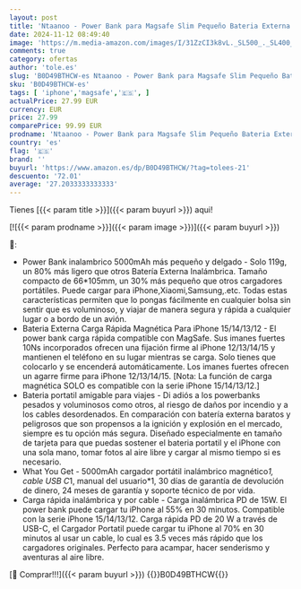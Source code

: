 ```yaml
---
layout: post
title: 'Ntaanoo - Power Bank para Magsafe Slim Pequeño Bateria Externa Carga Rapida 5000mAh 20W PD Magnetic Bateria Portatil con Entrada y Salida USB C de High Speed Powerbank para iPhone 12 13 14 15 16 Pro MAX Mini'
date: 2024-11-12 08:49:40
image: 'https://m.media-amazon.com/images/I/31ZzCI3k8vL._SL500_._SL400_.jpg'
comments: true
category: ofertas
author: 'tole.es'
slug: 'B0D49BTHCW-es Ntaanoo - Power Bank para Magsafe Slim Pequeño Bateria...'
sku: 'B0D49BTHCW-es'
tags: [ 'iphone','magsafe','🇪🇸', ]
actualPrice: 27.99 EUR
currency: EUR
price: 27.99
comparePrice: 99.99 EUR
prodname: 'Ntaanoo - Power Bank para Magsafe Slim Pequeño Bateria Externa Carga Rapida 5000mAh 20W PD Magnetic Bateria Portatil con Entrada y Salida USB C de High Speed Powerbank para iPhone 12 13 14 15 16 Pro MAX Mini'
country: 'es'
flag: '🇪🇸'
brand: ''
buyurl: 'https://www.amazon.es/dp/B0D49BTHCW/?tag=tolees-21'
descuento: '72.01'
average: '27.2033333333333'
---
```


Tienes [{{< param title >}}]({{< param buyurl >}}) aqui!

[![{{< param prodname >}}]({{< param image >}})]({{< param buyurl >}})

🔎:

- Power Bank inalambrico 5000mAh más pequeño y delgado - Solo 119g, un 80% más ligero que otros Batería Externa Inalámbrica. Tamaño compacto de 66*105mm, un 30% más pequeño que otros cargadores portátiles. Puede cargar para iPhone,Xiaomi,Samsung,.etc. Todas estas características permiten que lo pongas fácilmente en cualquier bolsa sin sentir que es voluminoso, y viajar de manera segura y rápida a cualquier lugar o a bordo de un avión.
- Bateria Externa Carga Rápida Magnética Para iPhone 15/14/13/12 - El power bank carga rápida compatible con MagSafe. Sus imanes fuertes 10Ns incorporados ofrecen una fijación firme al iPhone 12/13/14/15 y mantienen el teléfono en su lugar mientras se carga. Solo tienes que colocarlo y se encenderá automáticamente. Los imanes fuertes ofrecen un agarre firme para iPhone 12/13/14/15. [Nota: La función de carga magnética SOLO es compatible con la serie iPhone 15/14/13/12.]
- Bateria portatil amigable para viajes - Di adiós a los powerbanks pesados y voluminosos como otros, al riesgo de daños por incendio y a los cables desordenados. En comparación con batería externa baratos y peligrosos que son propensos a la ignición y explosión en el mercado, siempre es tu opción más segura. Diseñado especialmente en tamaño de tarjeta para que puedas sostener el bateria portatil y el iPhone con una sola mano, tomar fotos al aire libre y cargar al mismo tiempo si es necesario.
- What You Get - 5000mAh cargador portátil inalámbrico magnético*1, cable USB C*1, manual del usuario*1, 30 días de garantía de devolución de dinero, 24 meses de garantía y soporte técnico de por vida.
- Carga rápida inalámbrica y por cable - Carga inalámbrica PD de 15W. El power bank puede cargar tu iPhone al 55% en 30 minutos. Compatible con la serie iPhone 15/14/13/12. Carga rápida PD de 20 W a través de USB-C, el Cargador Portatil puede cargar tu iPhone al 70% en 30 minutos al usar un cable, lo cual es 3.5 veces más rápido que los cargadores originales. Perfecto para acampar, hacer senderismo y aventuras al aire libre.

[🛒 Comprar!!!]({{< param buyurl >}})
{{<world>}}B0D49BTHCW{{</world>}}
